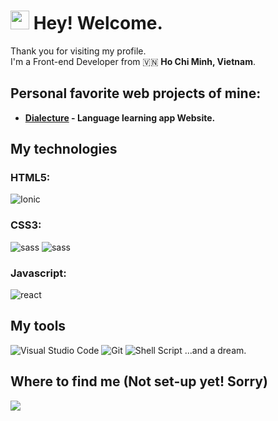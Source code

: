 <h1><img src="https://github.com/hoangnamdev/hoangnamdev/assets/125788036/3f9dd30f-65eb-4acf-af5a-39f04fb20520" width="30"/> Hey! Welcome.</h1>

Thank you for visiting my profile.  
I'm a Front-end Developer from 🇻🇳 **Ho Chi Minh, Vietnam**.

## Personal favorite web projects of mine:
- <b><a href="https://github.com/hoangnamdev/Dialecture">Dialecture</a> - Language learning app Website.</b>

## My technologies
### HTML5:
<p>
  <img alt="Ionic" src="https://img.shields.io/badge/Ionic-%233880FF.svg?style=for-the-badge&logo=Ionic&logoColor=white"/>
</p>

### CSS3:
<p>
  <img alt="sass" src="https://img.shields.io/badge/SASS-hotpink.svg?style=for-the-badge&logo=SASS&logoColor=white"/>
  <img alt="sass" src="https://img.shields.io/badge/tailwindcss-%2338B2AC.svg?style=for-the-badge&logo=tailwind-css&logoColor=white"/>
</p>

### Javascript: 
<p>
  <img alt="react" src="https://img.shields.io/badge/react-%2320232a.svg?style=for-the-badge&logo=react&logoColor=%2361DAFB"/>
</p>

## My tools
<p>
  <img alt="Visual Studio Code" src="https://img.shields.io/badge/Visual%20Studio%20Code-0078d7.svg?style=for-the-badge&logo=visual-studio-code&logoColor=white" />  
  <img alt="Git" src="https://img.shields.io/badge/git-%23F05033.svg?style=for-the-badge&logo=git&logoColor=white" />  
  <img alt="Shell Script" src="https://img.shields.io/badge/shell_script-%23121011.svg?style=for-the-badge&logo=gnu-bash&logoColor=white"/>
  ...and a dream.
</p>

## Where to find me (Not set-up yet! Sorry)
<p>
  <img src="https://img.shields.io/badge/My%20Portfolio-%23000000.svg?style=for-the-badge&logo=firefox&logoColor=#FF7139" />
</p>
